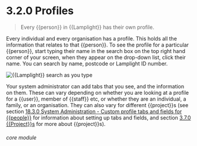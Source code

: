 # 3.2.0    Profiles

> Every {{person}} in {{Lamplight}} has their own profile. 

Every individual and every organisation has a profile. This holds all the information that relates to that {{person}}. To see the profile for a particular {{person}}, start typing their name in the search box on the top right hand corner of your screen, when they appear on the drop-down list, click their name.  You can search by name, postcode or Lamplight ID number.

![{{Lamplight}} search as you type]({{imgpath}}4a.png)

Your system administrator can add tabs that you see, and the information on them. These can vary depending on whether you are looking at a profile for a {{user}}, member of {{staff}} etc, or whether they are an individual, a family, or an organisation. They can also vary for different {{project}}s (see section [18.3.0  System Administration - Custom profile tabs and fields for {{people}}](/help/index/v/{{version}}/p/18.3.0) for information about setting up tabs and fields, and section [3.7.0  {{Project}}s](/help/index/v/{{version}}/p/3.7.0) for more about {{project}}s). 

###### core module

